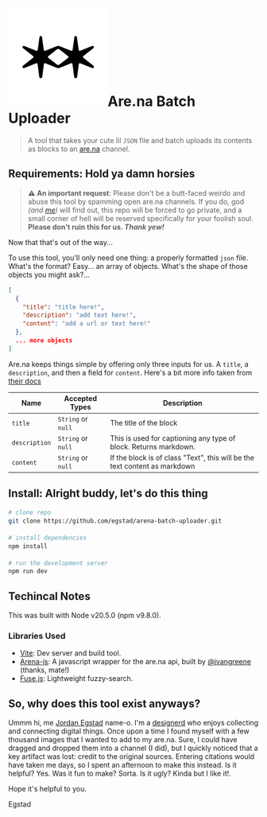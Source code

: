 # ![](https://raw.githubusercontent.com/egstad/arena-batch-uploader/e9cc238f5e79bad037257cc65c05e270bf1eb9a1/src/assets/arena-logo.svg)Are.na Batch Uploader

> A tool that takes your cute lil `JSON` file and batch uploads its contents as blocks to an [are.na](are.na) channel.

## **Requirements**: Hold ya damn horsies

> **⚠️ An important request**: Please don't be a butt-faced weirdo and abuse this tool by spamming open are.na channels. If you do, god _(and [me](https://github.com/egstad))_ will find out, this repo will be forced to go private, and a small corner of hell will be reserved specifically for your foolish soul. **Please don't ruin this for us. _Thank yew!_**

Now that that's out of the way...

To use this tool, you'll only need one thing: a properly formatted `json` file. What's the format? Easy... an array of objects. What's the shape of those objects you might ask?...

```json
[
  {
    "title": "title here!",
    "description": "add text here!",
    "content": "add a url or text here!"
  },
  ... more objects
]
```

Are.na keeps things simple by offering only three inputs for us. A `title`, a `description`, and then a field for `content`. Here's a bit more info taken from [their docs](https://dev.are.na/)

| Name          | Accepted Types     | Description                                                                |
| ------------- | ------------------ | -------------------------------------------------------------------------- |
| `title`       | `String` or `null` | The title of the block                                                     |
| `description` | `String` or `null` | This is used for captioning any type of block. Returns markdown.           |
| `content`     | `String` or `null` | If the block is of class "Text", this will be the text content as markdown |

## **Install**: Alright buddy, let's do this thing

```bash
# clone repo
git clone https://github.com/egstad/arena-batch-uploader.git

# install dependencies
npm install

# run the development server
npm run dev
```

## Techincal Notes

This was built with Node v20.5.0 (npm v9.8.0).

### Libraries Used

- [Vite](https://github.com/vitejs/vite): Dev server and build tool.
- [Arena-js](https://github.com/ivangreene/arena-js): A javascript wrapper for the are.na api, built by [@ivangreene](https://github.com/ivangreene) (thanks, mate!)
- [Fuse.js](https://github.com/krisk/Fuse): Lightweight fuzzy-search.

## So, why does this tool exist anyways?

Ummm hi, me [Jordan Egstad](https://github.com/egstad) name-o. I'm a [designerd](https://egstad.com) who enjoys collecting and connecting digital things. Once upon a time I found myself with a few thousand images that I wanted to add to my are.na. Sure, I could have dragged and dropped them into a channel (I did), but I quickly noticed that a key artifact was lost: credit to the original sources. Entering citations would have taken me days, so I spent an afternoon to make this instead. Is it helpful? Yes. Was it fun to make? Sorta. Is it ugly? Kinda but I like it!.

Hope it's helpful to you.

Egstad
